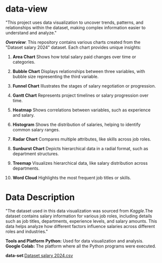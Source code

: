 # data-view

"This project uses data visualization to uncover trends, patterns, and relationships within the dataset, making complex information easier to understand and analyze."

***Overview***:
This repository contains various charts created from the "Dataset salary 2024" dataset. Each chart provides unique insights:

1. **Area Chart**
Shows how total salary paid changes over time or categories.

2. **Bubble Chart**
Displays relationships between three variables, with bubble size representing the third variable.

3. **Funnel Chart**
Illustrates the stages of salary negotiation or progression. 

4. **Gantt Chart**
Represents project timelines or salary progression over time.

5. **Heatmap**
Shows correlations between variables, such as experience and salary.

6. **Histogram**
Shows the distribution of salaries, helping to identify common salary ranges.

7. **Radar Chart**
Compares multiple attributes, like skills across job roles.

8. **Sunburst Chart**
Depicts hierarchical data in a radial format, such as department structures.

9. **Treemap**
Visualizes hierarchical data, like salary distribution across departments.

 10. **Word Cloud**
Highlights the most frequent job titles or skills. 

# Data Description
"The dataset used in this data visualization was sourced from *Kaggle*.The dataset contains salary information for various job roles, including details such as job titles, departments, experience levels, and salary amounts. This data helps analyze how different factors influence salaries across different roles and industries."

**Tools and Platform**
**Python:** Used for data visualization and analysis.
**Google Colab:** The platform where all the Python programs were executed.

**data-set**:[Dataset salary 2024.csv](https://github.com/user-attachments/files/16643620/Dataset.salary.2024.csv)
